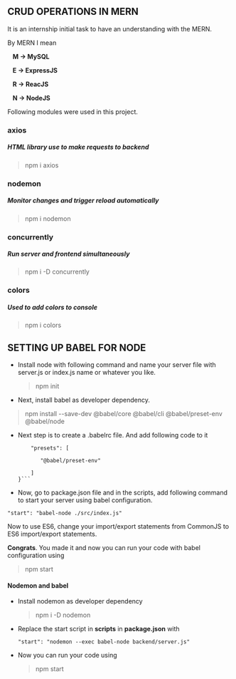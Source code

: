 ## CRUD OPERATIONS IN MERN

It is an internship initial task to have an understanding with the MERN.

By MERN I mean

&nbsp;&nbsp;&nbsp;**M -> MySQL**

&nbsp;&nbsp;&nbsp;**E -> ExpressJS**

&nbsp;&nbsp;&nbsp;**R -> ReacJS**

&nbsp;&nbsp;&nbsp;**N -> NodeJS**

Following modules were used in this project.

### **axios**

##### HTML library use to make requests to backend

> npm i axios

### **nodemon**

##### Monitor changes and trigger reload automatically

> npm i nodemon

### **concurrently**

##### Run server and frontend simultaneously

> npm i -D concurrently

### colors

##### Used to add colors to console

> npm i colors

## SETTING UP BABEL FOR NODE

- Install node with following command and name your server file with server.js or index.js name or whatever you like.

  > npm init

- Next, install babel as developer dependency.

> npm install --save-dev @babel/core @babel/cli @babel/preset-env @babel/node

- Next step is to create a .babelrc file. And add following code to it

  ````{
      "presets": [

         "@babel/preset-env"

      ]
  }```

  ````

- Now, go to package.json file and in the scripts, add following command to start your server using babel configuration.

`"start": "babel-node ./src/index.js"`

Now to use ES6, change your import/export statements from CommonJS to ES6 import/export statements.

**Congrats**. You made it and now you can run your code with babel configuration using

> npm start

#### Nodemon and babel

- Install nodemon as developer dependency

  > npm i -D nodemon

- Replace the start script in **scripts** in **package.json** with

  `"start": "nodemon --exec babel-node backend/server.js"`

- Now you can run your code using
  > npm start
